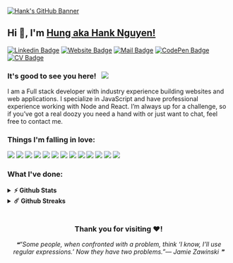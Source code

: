 [![Hank's GitHub Banner](./assets/github-header.gif)](https://github.com/hanknguyen14/)
## Hi 👋, I'm [Hung aka Hank Nguyen!](https://github.com/hanknguyen14/)

[![Linkedin Badge](https://img.shields.io/badge/-LinkedIn-0e76a8?style=flat-square&logo=Linkedin&logoColor=white)](https://www.linkedin.com/in/hung-nguyen-manh-developer/)
[![Website Badge](https://img.shields.io/badge/Website-3b5998?style=flat-square&logo=google-chrome&logoColor=white)](https://hanknguyen14.github.io/)
[![Mail Badge](https://img.shields.io/badge/-Gmail-Hank--Nguyen?style=flat-square&logo=gmail&logoColor=white&color=red)](mailto:hungnguyen.dhg@gmail.com)
[![CodePen Badge](https://img.shields.io/badge/-CodePen-Hank--Nguyen?style=flat-square&logo=codepen&logoColor=white)](https://codepen.io/hanknguyen14)
[![CV Badge](https://img.shields.io/badge/-CV-Hank--Nguyen?style=flat-square&logo=codeFactor&logoColor=white&color=green)](https://github.com/hanknguyen14/hanknguyen14/blob/master/assets/cv.pdf)

### It's good to see you here! &nbsp; ![](https://visitor-badge.glitch.me/badge?page_id=hanknguyen14.hanknguyen14&style=flat-square&color=0088cc)

I am a Full stack developer with industry experience building websites and web applications. I specialize in JavaScript and have professional experience working with Node and React. I’m always up for a challenge, so if you’ve got a real doozy you need a hand with or just want to chat, feel free to contact me.

### Things I'm falling in love:
![](https://img.shields.io/badge/OS-Linux-informational?style=flat&logo=linux&logoColor=white&color=2bbc8a)
![](https://img.shields.io/badge/Editor-VisualStudioCode-informational?style=flat&logo=visual-studio-code&logoColor=white&color=2bbc8a)
![](https://img.shields.io/badge/Code-JavaScript-informational?style=flat&logo=javascript&logoColor=white&color=2bbc8a)
![](https://img.shields.io/badge/Code-Node-informational?style=flat&logo=node.js&logoColor=white&color=2bbc8a)
![](https://img.shields.io/badge/Code-React-informational?style=flat&logo=react&logoColor=white&color=2bbc8a)
![](https://img.shields.io/badge/Code-PHP-informational?style=flat&logo=php&logoColor=white&color=2bbc8a)
![](https://img.shields.io/badge/Tools-MongoDB-informational?style=flat&logo=mongodb&logoColor=white&color=2bbc8a)
![](https://img.shields.io/badge/Tools-PostgreSQL-informational?style=flat&logo=postgresql&logoColor=white&color=2bbc8a)
![](https://img.shields.io/badge/Tools-NestJS-informational?style=flat&logo=nestjs&logoColor=white&color=2bbc8a)
![](https://img.shields.io/badge/Tools-Docker-informational?style=flat&logo=docker&logoColor=white&color=2bbc8a)
![](https://img.shields.io/badge/Tools-TypeScript-informational?style=flat&logo=typescript&logoColor=white&color=2bbc8a)
![](https://img.shields.io/badge/Tools-Styled-Components-informational?style=flat&logo=styled-components&logoColor=white&color=2bbc8a)
![](https://img.shields.io/badge/Cloud-Google-Cloud-Platform-informational?style=flat&logo=google-cloud&logoColor=white&color=2bbc8a)

### What I've done:
<details>
  <summary><b>⚡ Github Stats</b></summary>

<img height="180em" src="https://github-readme-stats.vercel.app/api?username=hanknguyen14&show_icons=true&hide_border=true&&count_private=true&include_all_commits=true" />
<img height="180em" src="https://github-readme-stats.vercel.app/api/top-langs/?username=hanknguyen14&exclude_repo=KNN-Image-Classification&show_icons=true&hide_border=true&layout=compact&langs_count=8"/>
</details>
<details>
  <summary><b>☄️ Github Streaks</b></summary>

<img height="180em" src="https://github-readme-streak-stats.herokuapp.com/?user=hanknguyen14&hide_border=true" />
</details>

#
<div align="center">

### Thank you for visiting ❤️!
<!--STARTS_HERE_QUOTE_README-->
<i>❝“Some people, when confronted with a problem, think ‘I know, I’ll use regular expressions.’  Now they have two problems.”— Jamie Zawinski   ❞</i>
<!--ENDS_HERE_QUOTE_README-->

</div>
